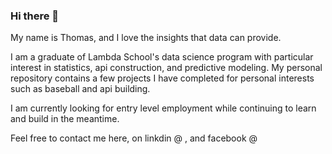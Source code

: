 ### Hi there 👋

My name is Thomas, and I love the insights that data can provide.

I am a graduate of Lambda School's data science program with particular interest in statistics, api construction, and predictive modeling.  My personal repository contains a few projects I have completed for personal interests such as baseball and api building.

I am currently looking for entry level employment while continuing to learn and build in the meantime.





Feel free to contact me here, on linkdin @ , and facebook @
